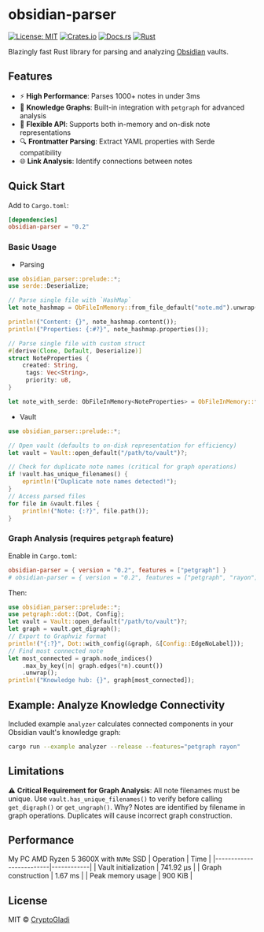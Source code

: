 # obsidian-parser
[![License: MIT](https://img.shields.io/badge/License-MIT-yellow.svg)](https://opensource.org/licenses/MIT)
[![Crates.io](https://img.shields.io/crates/v/obsidian-parser.svg)](https://crates.io/crates/obsidian-parser)
[![Docs.rs](https://docs.rs/obsidian-parser/badge.svg)](https://docs.rs/obsidian-parser)
[![Rust](https://img.shields.io/badge/Rust-orange.svg)](https://www.rust-lang.org)

Blazingly fast Rust library for parsing and analyzing [Obsidian](https://obsidian.md) vaults.
## Features
- ⚡ **High Performance**: Parses 1000+ notes in under 3ms
- 🧠 **Knowledge Graphs**: Built-in integration with `petgraph` for advanced analysis
- 🧩 **Flexible API**: Supports both in-memory and on-disk note representations
- 🔍 **Frontmatter Parsing**: Extract YAML properties with Serde compatibility
- 🌐 **Link Analysis**: Identify connections between notes
## Quick Start
Add to `Cargo.toml`:
```toml
[dependencies]
obsidian-parser = "0.2"
```
### Basic Usage
*  Parsing
```rust
use obsidian_parser::prelude::*;
use serde::Deserialize;

// Parse single file with `HashMap`
let note_hashmap = ObFileInMemory::from_file_default("note.md").unwrap();

println!("Content: {}", note_hashmap.content());
println!("Properties: {:#?}", note_hashmap.properties());

// Parse single file with custom struct
#[derive(Clone, Default, Deserialize)]
struct NoteProperties {
    created: String,
     tags: Vec<String>,
     priority: u8,
}

let note_with_serde: ObFileInMemory<NoteProperties> = ObFileInMemory::from_file("note.md").unwrap();
```
* Vault
```rust
use obsidian_parser::prelude::*;

// Open vault (defaults to on-disk representation for efficiency)
let vault = Vault::open_default("/path/to/vault")?;

// Check for duplicate note names (critical for graph operations)
if !vault.has_unique_filenames() {
    eprintln!("Duplicate note names detected!");
}
// Access parsed files
for file in &vault.files {
    println!("Note: {:?}", file.path());
}
```
### Graph Analysis (requires `petgraph` feature)
Enable in `Cargo.toml`:
```toml
obsidian-parser = { version = "0.2", features = ["petgraph"] }
# obsidian-parser = { version = "0.2", features = ["petgraph", "rayon"] } is fast
```
Then:
```rust
use obsidian_parser::prelude::*;
use petgraph::dot::{Dot, Config};
let vault = Vault::open_default("/path/to/vault")?;
let graph = vault.get_digraph();
// Export to Graphviz format
println!("{:?}", Dot::with_config(&graph, &[Config::EdgeNoLabel]));
// Find most connected note
let most_connected = graph.node_indices()
    .max_by_key(|n| graph.edges(*n).count())
    .unwrap();
println!("Knowledge hub: {}", graph[most_connected]);
```
## Example: Analyze Knowledge Connectivity
Included example `analyzer` calculates connected components in your Obsidian vault's knowledge graph:

```bash
cargo run --example analyzer --release --features="petgraph rayon"
```
## Limitations
⚠️ **Critical Requirement for Graph Analysis**:
All note filenames must be unique. Use `vault.has_unique_filenames()` to verify before calling `get_digraph()` or `get_ungraph()`.
Why? Notes are identified by filename in graph operations. Duplicates will cause incorrect graph construction.
## Performance
My PC AMD Ryzen 5 3600X with `NVMe` SSD
| Operation               | Time       |
|-------------------------|------------|
| Vault initialization    | 741.92 µs  |
| Graph construction      | 1.67 ms    |
| Peak memory usage       | 900 KiB    |
## License
MIT © [CryptoGladi](https://github.com/CryptoGladi)
